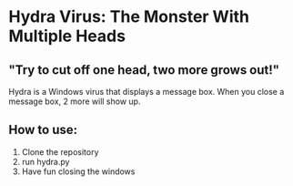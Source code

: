 # Hydra Virus: The Monster With Multiple Heads

## "Try to cut off one head, two more grows out!"
Hydra is a Windows virus that displays a message box. When you close a message box, 2 more will show up.

## How to use:
1. Clone the repository
2. run hydra.py
3. Have fun closing the windows
